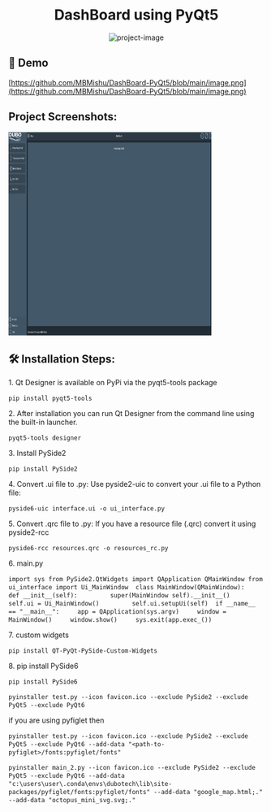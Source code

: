 <h1 align="center" id="title">DashBoard using PyQt5</h1>

<p align="center"><img src="https://socialify.git.ci/MBMishu/DashBoard-PyQt5/image?font=KoHo&amp;language=1&amp;name=1&amp;owner=1&amp;pattern=Circuit%20Board&amp;theme=Dark" alt="project-image"></p>

<h2>🚀 Demo</h2>

[https://github.com/MBMishu/DashBoard-PyQt5/blob/main/image.png](https://github.com/MBMishu/DashBoard-PyQt5/blob/main/image.png)

<h2>Project Screenshots:</h2>

<img src="https://github.com/MBMishu/DashBoard-PyQt5/blob/main/image.png" alt="project-screenshot" width="400" height="400/">

<h2>🛠️ Installation Steps:</h2>

<p>1. Qt Designer is available on PyPi via the pyqt5-tools package</p>

```
pip install pyqt5-tools
```

<p>2. After installation you can run Qt Designer from the command line using the built-in launcher.</p>

```
pyqt5-tools designer
```

<p>3. Install PySide2</p>

```
pip install PySide2
```

<p>4. Convert .ui file to .py: Use pyside2-uic to convert your .ui file to a Python file:</p>

```
pyside6-uic interface.ui -o ui_interface.py
```

<p>5. Convert .qrc file to .py: If you have a resource file (.qrc) convert it using pyside2-rcc</p>

```
pyside6-rcc resources.qrc -o resources_rc.py
```

<p>6. main.py</p>

```
import sys from PySide2.QtWidgets import QApplication QMainWindow from ui_interface import Ui_MainWindow  class MainWindow(QMainWindow):     def __init__(self):         super(MainWindow self).__init__()         self.ui = Ui_MainWindow()         self.ui.setupUi(self)  if __name__ == "__main__":     app = QApplication(sys.argv)     window = MainWindow()     window.show()     sys.exit(app.exec_())
```

<p>7. custom widgets</p>

```
pip install QT-PyQt-PySide-Custom-Widgets
```

<p>8. pip install PySide6</p>

```
pip install PySide6
```

```
pyinstaller test.py --icon favicon.ico --exclude PySide2 --exclude PyQt5 --exclude PyQt6
```

if you are using pyfiglet then

```
pyinstaller test.py --icon favicon.ico --exclude PySide2 --exclude PyQt5 --exclude PyQt6 --add-data "<path-to-pyfiglet>/fonts:pyfiglet/fonts"
```

```
pyinstaller main_2.py --icon favicon.ico --exclude PySide2 --exclude PyQt5 --exclude PyQt6 --add-data "c:\users\user\.conda\envs\dubotech\lib\site-packages/pyfiglet/fonts:pyfiglet/fonts" --add-data "google_map.html;." --add-data "octopus_mini_svg.svg;."
```
